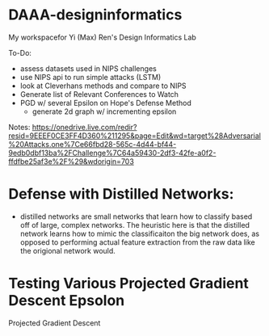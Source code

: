 # DAAA-designinformatics
My workspacefor Yi (Max) Ren's Design Informatics Lab


To-Do: 
- assess datasets used in NIPS challenges
- use NIPS api to run simple attacks (LSTM)
- look at Cleverhans methods and compare to NIPS
- Generate list of Relevant Conferences to Watch
- PGD w/ several Epsilon on Hope's Defense Method
  - generate 2d graph w/ incrementing epsilon



Notes: https://onedrive.live.com/redir?resid=9EEEF0CE3FF4D360%211295&page=Edit&wd=target%28Adversarial%20Attacks.one%7Ce66fbd28-565c-4d44-bf44-9edb0dbf13ba%2FChallenge%7C64a59430-2df3-42fe-a0f2-ffdfbe25af3e%2F%29&wdorigin=703




# Defense with Distilled Networks:
- distilled networks are small networks that learn how to classify based off of large, complex networks. 
The heuristic here is that the distilled network learns how to mimic the classificaiton the big network does, as opposed to performing actual feature extraction from the raw data like the origional network would.

# Testing Various Projected Gradient Descent Epsolon 
Projected Gradient Descent 
